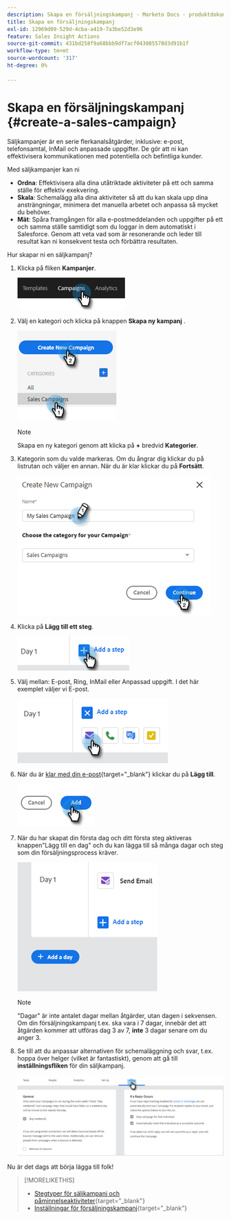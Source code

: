 ```yaml
---
description: Skapa en försäljningskampanj - Marketo Docs - produktdokumentation
title: Skapa en försäljningskampanj
exl-id: 12969d09-529d-4cba-a419-7a3be52d3e96
feature: Sales Insight Actions
source-git-commit: 431bd258f9a68bbb9df7acf043085578d3d91b1f
workflow-type: tm+mt
source-wordcount: '317'
ht-degree: 0%

---
```


# Skapa en försäljningskampanj {#create-a-sales-campaign}

Säljkampanjer är en serie flerkanalsåtgärder, inklusive: e-post, telefonsamtal, InMail och anpassade uppgifter. De gör att ni kan effektivisera kommunikationen med potentiella och befintliga kunder.

Med säljkampanjer kan ni

* **Ordna**: Effektivisera alla dina utåtriktade aktiviteter på ett och samma ställe för effektiv exekvering.
* **Skala**: Schemalägg alla dina aktiviteter så att du kan skala upp dina ansträngningar, minimera det manuella arbetet och anpassa så mycket du behöver.
* **Mät**: Spåra framgången för alla e-postmeddelanden och uppgifter på ett och samma ställe samtidigt som du loggar in dem automatiskt i Salesforce. Genom att veta vad som är resonerande och leder till resultat kan ni konsekvent testa och förbättra resultaten.

Hur skapar ni en säljkampanj?

1. Klicka på fliken **Kampanjer**.

   ![](assets/create-a-sales-campaign-1.png)

1. Välj en kategori och klicka på knappen **Skapa ny kampanj** .

   ![](assets/create-a-sales-campaign-2.png)

   >[!NOTE]
   >
   >Skapa en ny kategori genom att klicka på **+** bredvid **Kategorier**.

1. Kategorin som du valde markeras. Om du ångrar dig klickar du på listrutan och väljer en annan. När du är klar klickar du på **Fortsätt**.

   ![](assets/create-a-sales-campaign-3.png)

1. Klicka på **Lägg till ett steg**.

   ![](assets/create-a-sales-campaign-4.png)

1. Välj mellan: E-post, Ring, InMail eller Anpassad uppgift. I det här exemplet väljer vi E-post.

   ![](assets/create-a-sales-campaign-5.png)

1. När du är [klar med din e-post](/help/marketo/product-docs/marketo-sales-insight/actions/campaigns/sales-campaign-step-types-and-reminder-tasks.md#email){target="_blank"} klickar du på **Lägg till**.

   ![](assets/create-a-sales-campaign-6.png)

1. När du har skapat din första dag och ditt första steg aktiveras knappen&quot;Lägg till en dag&quot; och du kan lägga till så många dagar och steg som din försäljningsprocess kräver.

   ![](assets/create-a-sales-campaign-7.png)

   >[!NOTE]
   >
   >&quot;Dagar&quot; är inte antalet dagar mellan åtgärder, utan dagen i sekvensen. Om din försäljningskampanj t.ex. ska vara i 7 dagar, innebär det att åtgärden kommer att utföras dag 3 av 7, **inte** 3 dagar senare om du anger 3.

1. Se till att du anpassar alternativen för schemaläggning och svar, t.ex. hoppa över helger (vilket är fantastiskt), genom att gå till **inställningsfliken** för din säljkampanj.

   ![](assets/create-a-sales-campaign-8.png)

Nu är det dags att börja lägga till folk!

>[!MORELIKETHIS]
>
>* [Stegtyper för säljkampanj och påminnelseaktiviteter](/help/marketo/product-docs/marketo-sales-insight/actions/campaigns/sales-campaign-step-types-and-reminder-tasks.md){target="_blank"}
>* [Inställningar för försäljningskampanj](/help/marketo/product-docs/marketo-sales-insight/actions/campaigns/sales-campaign-settings.md){target="_blank"}
